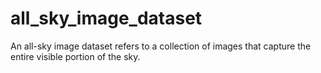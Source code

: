 # all_sky_image_dataset
An all-sky image dataset refers to a collection of images that capture the entire visible portion of the sky.
